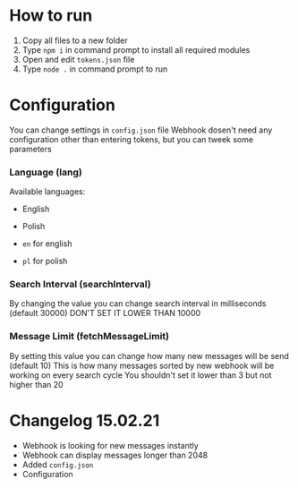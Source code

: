 # How to run
1. Copy all files to a new folder 
2. Type `npm i` in command prompt to install all required modules
3. Open and edit `tokens.json` file
4. Type `node .` in command prompt to run

# Configuration
You can change settings in `config.json` file
Webhook dosen't need any configuration other than entering tokens, but you can tweek some parameters

### Language (lang)
Available languages:
- English
- Polish

- `en` for english
- `pl` for polish

### Search Interval (searchInterval)
By changing the value you can change search interval in milliseconds (default 30000)
DON'T SET IT LOWER THAN 10000

### Message Limit (fetchMessageLimit)
By setting this value you can change how many new messages will be send (default 10)
This is how many messages sorted by new webhook will be working on every search cycle
You shouldn't set it lower than 3 but not higher than 20

# Changelog 15.02.21
- Webhook is looking for new messages instantly
- Webhook can display messages longer than 2048
- Added `config.json`
- Configuration
